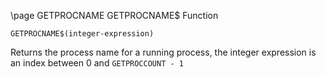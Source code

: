 \page GETPROCNAME GETPROCNAME$ Function
```basic
GETPROCNAME$(integer-expression)
```
Returns the process name for a running process, the integer expression is an index between 0 and `GETPROCCOUNT - 1`

